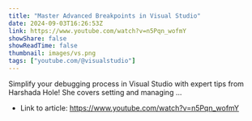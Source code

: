 ```yaml
---
title: "Master Advanced Breakpoints in Visual Studio"
date: 2024-09-03T16:26:53Z
link: https://www.youtube.com/watch?v=n5Pqn_wofmY
showShare: false
showReadTime: false
thumbnail: images/vs.png
tags: ["youtube.com/@visualstudio"]
---
```

Simplify your debugging process in Visual Studio with expert tips from Harshada Hole! She covers setting and managing ...

- Link to article: https://www.youtube.com/watch?v=n5Pqn_wofmY